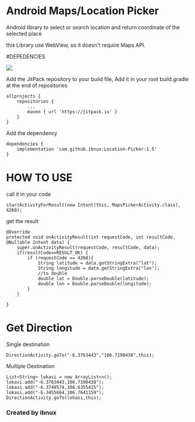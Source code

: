 # Android Maps/Location Picker

Android library to select or search location and return coordinate of the selected place

this Library use WebView, so it doesn't require Maps API.

#DEPEDENCIES

[![](https://jitpack.io/v/ibnux/Location-Picker.svg)](https://jitpack.io/#ibnux/Location-Picker)

Add the JitPack repository to your build file, Add it in your root build.gradle at the end of repositories

```
allprojects {
	repositories {
		...
		maven { url 'https://jitpack.io' }
	}
}
```
Add the dependency

```
dependencies {
	implementation 'com.github.ibnux:Location-Picker:1.5'
}
```

# HOW TO USE

call it in your code

```
startActivityForResult(new Intent(this, MapsPickerActivity.class), 4268);

```

get the result

```
@Override
protected void onActivityResult(int requestCode, int resultCode, @Nullable Intent data) {
    super.onActivityResult(requestCode, resultCode, data);
    if(resultCode==RESULT_OK) {
        if (requestCode == 4268){
            String latitude = data.getStringExtra("lat");
            String longitude = data.getStringExtra("lon");
            //to double
            double lat = Double.parseDouble(latitude);
            double lon = Double.parseDouble(longitude);
        }
    }

}
```

# Get Direction

Single destination

```
DirectionActivity.goTo("-6.3763443","106.7190438",this);

```

Multiple Destination

```
List<String> lokasi = new ArrayList<>();
lokasi.add("-6.3763443,106.7190438");
lokasi.add("-6.3740574,106.6355415");
lokasi.add("-6.3455664,106.7641159");
DirectionActivity.goTo(lokasi,this);
```


### Created by ibnux
